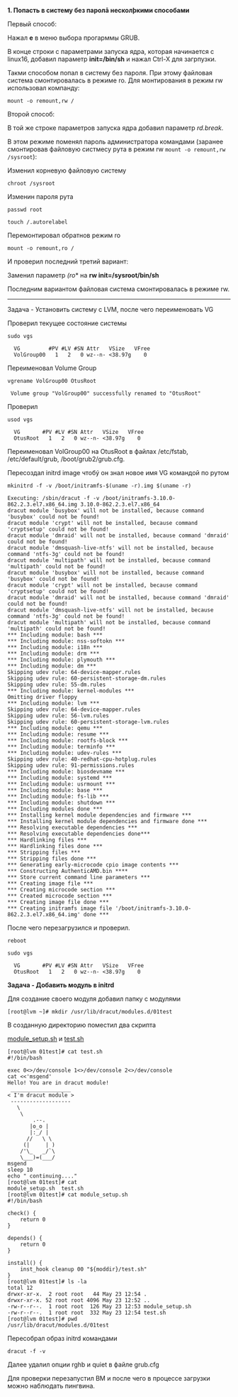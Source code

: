 **1. Попасть в систему без паролā несколþкими способами**

Первый способ:

Нажал **e** в меню выбора прогарммы GRUB.

В конце строки с параметрами запуска ядра, которая начинается с linux16, добавил параметр **init=/bin/sh** и нажал Ctrl-X для загрпузки.

Такми способом попал в систему без пароля. При этому файловая система смонтировалась в режиме ro. Для монтирования в режим rw использовал компанду:

`mount -o remount,rw /`

Второй способ:

В той же строке параметров запуска ядра добавил параметр *rd.break*.

В этом режиме поменял пароль администратора командами (заранее смонтировав файловую систмесу рута в режим rw `mount -o remount,rw /sysroot`):

Изменил корневую файловую систему

`chroot /sysroot`

Изменин пароля рута

`passwd root`

`touch /.autorelabel`

Перемонтировал обратнов  режим ro

`mount -o remount,ro /`

И проверил последний третий вариант:

Заменил параметр *(ro** на **rw init=/sysroot/bin/sh** 

Последним вариантом файловая система смонтировалась в режиме rw.

___

Задача - Установить систему с LVM, после чего переименовать VG

Проверил текущее состояние системы

`sudo vgs`

```
  VG         #PV #LV #SN Attr   VSize   VFree
  VolGroup00   1   2   0 wz--n- <38.97g    0
```

Переименовал Volume Group

`vgrename VolGroup00 OtusRoot`

```
 Volume group "VolGroup00" successfully renamed to "OtusRoot"
```

Проверил

`usod vgs`

```
  VG       #PV #LV #SN Attr   VSize   VFree
  OtusRoot   1   2   0 wz--n- <38.97g    0
```

Переименовал VolGroup00 на OtusRoot в файлах  /etc/fstab, /etc/default/grub, /boot/grub2/grub.cfg.

Пересоздал initrd image чтобý он знал новое имя VG командой по рутом

`mkinitrd -f -v /boot/initramfs-$(uname -r).img $(uname -r)`

```
Executing: /sbin/dracut -f -v /boot/initramfs-3.10.0-862.2.3.el7.x86_64.img 3.10.0-862.2.3.el7.x86_64
dracut module 'busybox' will not be installed, because command 'busybox' could not be found!
dracut module 'crypt' will not be installed, because command 'cryptsetup' could not be found!
dracut module 'dmraid' will not be installed, because command 'dmraid' could not be found!
dracut module 'dmsquash-live-ntfs' will not be installed, because command 'ntfs-3g' could not be found!
dracut module 'multipath' will not be installed, because command 'multipath' could not be found!
dracut module 'busybox' will not be installed, because command 'busybox' could not be found!
dracut module 'crypt' will not be installed, because command 'cryptsetup' could not be found!
dracut module 'dmraid' will not be installed, because command 'dmraid' could not be found!
dracut module 'dmsquash-live-ntfs' will not be installed, because command 'ntfs-3g' could not be found!
dracut module 'multipath' will not be installed, because command 'multipath' could not be found!
*** Including module: bash ***
*** Including module: nss-softokn ***
*** Including module: i18n ***
*** Including module: drm ***
*** Including module: plymouth ***
*** Including module: dm ***
Skipping udev rule: 64-device-mapper.rules
Skipping udev rule: 60-persistent-storage-dm.rules
Skipping udev rule: 55-dm.rules
*** Including module: kernel-modules ***
Omitting driver floppy
*** Including module: lvm ***
Skipping udev rule: 64-device-mapper.rules
Skipping udev rule: 56-lvm.rules
Skipping udev rule: 60-persistent-storage-lvm.rules
*** Including module: qemu ***
*** Including module: resume ***
*** Including module: rootfs-block ***
*** Including module: terminfo ***
*** Including module: udev-rules ***
Skipping udev rule: 40-redhat-cpu-hotplug.rules
Skipping udev rule: 91-permissions.rules
*** Including module: biosdevname ***
*** Including module: systemd ***
*** Including module: usrmount ***
*** Including module: base ***
*** Including module: fs-lib ***
*** Including module: shutdown ***
*** Including modules done ***
*** Installing kernel module dependencies and firmware ***
*** Installing kernel module dependencies and firmware done ***
*** Resolving executable dependencies ***
*** Resolving executable dependencies done***
*** Hardlinking files ***
*** Hardlinking files done ***
*** Stripping files ***
*** Stripping files done ***
*** Generating early-microcode cpio image contents ***
*** Constructing AuthenticAMD.bin ****
*** Store current command line parameters ***
*** Creating image file ***
*** Creating microcode section ***
*** Created microcode section ***
*** Creating image file done ***
*** Creating initramfs image file '/boot/initramfs-3.10.0-862.2.3.el7.x86_64.img' done ***
```

После чего перезагрузился и проверил.

`reboot`

`sudo vgs`

```
  VG       #PV #LV #SN Attr   VSize   VFree
  OtusRoot   1   2   0 wz--n- <38.97g    0
```

**Задача - Добавить модуль в initrd**

Для создание своего модуля добавил папку с модулями

`[root@lvm ~]# mkdir /usr/lib/dracut/modules.d/01test`

В созданную директорию поместил два скрипта

[module_setup.sh](https://github.com/Sergey-SSA/boot/blob/master/gistfile1.txt) и [test.sh](https://github.com/Sergey-SSA/boot/blob/master/test.sh)

```
[root@lvm 01test]# cat test.sh
#!/bin/bash

exec 0<>/dev/console 1<>/dev/console 2<>/dev/console
cat <<'msgend'
Hello! You are in dracut module!
 ___________________
< I'm dracut module >
 -------------------
   \
    \
        .--.
       |o_o |
       |:_/ |
      //   \ \
     (|     | )
    /'\_   _/`\
    \___)=(___/
msgend
sleep 10
echo " continuing...."
[root@lvm 01test]# cat
module_setup.sh  test.sh
[root@lvm 01test]# cat module_setup.sh
#!/bin/bash

check() {
    return 0
}

depends() {
    return 0
}

install() {
    inst_hook cleanup 00 "${moddir}/test.sh"
}
[root@lvm 01test]# ls -la
total 12
drwxr-xr-x.  2 root root   44 May 23 12:54 .
drwxr-xr-x. 52 root root 4096 May 23 12:52 ..
-rw-r--r--.  1 root root  126 May 23 12:53 module_setup.sh
-rw-r--r--.  1 root root  332 May 23 12:54 test.sh
[root@lvm 01test]# pwd
/usr/lib/dracut/modules.d/01test
```

Пересобрал образ initrd командами

`dracut -f -v`

Далее удалил опции rghb и quiet в файле grub.cfg

Для проверки перезапустил ВМ и после чего в процессе загрузки можно наблюдать пингвина.

